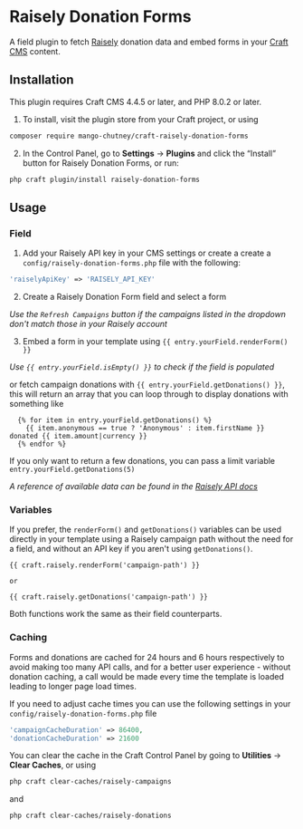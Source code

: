 # Raisely Donation Forms

A field plugin to fetch [Raisely](https://raisely.com/) donation data and embed forms in your [Craft CMS](https://craftcms.com/) content.

## Installation

This plugin requires Craft CMS 4.4.5 or later, and PHP 8.0.2 or later.

1. To install, visit the plugin store from your Craft project, or using

```bash
composer require mango-chutney/craft-raisely-donation-forms
```

2. In the Control Panel, go to **Settings** → **Plugins** and click the “Install” button for Raisely Donation Forms, or run:

```bash
php craft plugin/install raisely-donation-forms
```

## Usage

### Field

1. Add your Raisely API key in your CMS settings or create a create a `config/raisely-donation-forms.php` file with the following:

```php
'raiselyApiKey' => 'RAISELY_API_KEY'
```

2. Create a Raisely Donation Form field and select a form

_Use the `Refresh Campaigns` button if the campaigns listed in the dropdown don't match those in your Raisely account_

3. Embed a form in your template using `{{ entry.yourField.renderForm() }}`

_Use `{{ entry.yourField.isEmpty() }}` to check if the field is populated_

or fetch campaign donations with `{{ entry.yourField.getDonations() }}`, this will return an array that you can loop through to display donations with something like

```twig
  {% for item in entry.yourField.getDonations() %}
    {{ item.anonymous == true ? 'Anonymous' : item.firstName }} donated {{ item.amount|currency }}
  {% endfor %}
```

If you only want to return a few donations, you can pass a limit variable `entry.yourField.getDonations(5)`

_A reference of available data can be found in the [Raisely API docs](https://developers.raisely.com/reference/getdonations)_

### Variables

If you prefer, the `renderForm()` and `getDonations()` variables can be used directly in your template using a Raisely campaign path without the need for a field, and without an API key if you aren't using `getDonations()`.

```twig
{{ craft.raisely.renderForm('campaign-path') }}

or

{{ craft.raisely.getDonations('campaign-path') }}
```

Both functions work the same as their field counterparts.

### Caching

Forms and donations are cached for 24 hours and 6 hours respectively to avoid making too many API calls, and for a better user experience - without donation caching, a call would be made every time the template is loaded leading to longer page load times.

If you need to adjust cache times you can use the following settings in your `config/raisely-donation-forms.php` file

```php
'campaignCacheDuration' => 86400,
'donationCacheDuration' => 21600
```

You can clear the cache in the Craft Control Panel by going to **Utilities** → **Clear Caches**, or using

```bash
php craft clear-caches/raisely-campaigns
```
and
```bash
php craft clear-caches/raisely-donations
```
